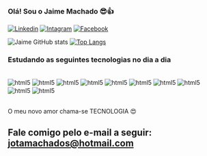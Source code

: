 ### Olá! Sou o Jaime Machado 😎👍

[![Linkedin](	https://img.shields.io/badge/LinkedIn-0077B5?style=for-the-badge&logo=linkedin&logoColor=white)](https://www.linkedin.com/in/jaime-machado-49b64765/)
[![Intagram](	https://img.shields.io/badge/Instagram-E4405F?style=for-the-badge&logo=instagram&logoColor=white)](https://www.facebook.com/jaimemachado.dossantos.3)
[![Facebook](	https://img.shields.io/badge/Facebook-1877F2?style=for-the-badge&logo=facebook&logoColor=white)](https://www.facebook.com/jaimemachado.dossantos.3)

![Jaime GitHub stats](https://github-readme-stats.vercel.app/api?username=jaimemachados&show_icons=true&theme=merko)
[![Top Langs](https://github-readme-stats.vercel.app/api/top-langs/?username=anuraghazra&layout=compact)](https://github.com/jaimemachados/github-readme-stats)

### Estudando as seguintes tecnologias no dia a dia

<div style="display: inline_block"><br/>
  <img align="center" alt="html5" src=https://img.shields.io/badge/HTML5-E34F26?style=for-the-badge&logo=html5&logoColor=white>
  <img align="center" alt="html5" src=	https://img.shields.io/badge/JavaScript-F7DF1E?style=for-the-badge&logo=javascript&logoColor=black>
  <img align="center" alt="html5" src=https://img.shields.io/badge/CSS3-1572B6?style=for-the-badge&logo=css3&logoColor=white>
   <img align="center" alt="html5" src=https://img.shields.io/badge/C%23-239120?style=for-the-badge&logo=c-sharp&logoColor=white>
  <img align="center" alt="html5" src=https://img.shields.io/badge/Wordpress-21759B?style=for-the-badge&logo=wordpress&logoColor=white>
  <img align="center" alt="html5" src=https://img.shields.io/badge/React_Native-20232A?style=for-the-badge&logo=react&logoColor=61DAFB>
  <img align="center" alt="html5" src=https://img.shields.io/badge/GIT-E44C30?style=for-the-badge&logo=git&logoColor=white>
  <img align="center" alt="html5" src=https://img.shields.io/badge/GitHub-100000?style=for-the-badge&logo=github&logoColor=white>
  <img align="center" alt="html5" src=https://img.shields.io/badge/Visual_Studio-5C2D91?style=for-the-badge&logo=visual%20studio&logoColor=white>
  <img align="center" alt="html5" src=https://img.shields.io/badge/Node.js-43853D?style=for-the-badge&logo=node.js&logoColor=white>
</div><br/>

O meu novo amor chama-se TECNOLOGIA 😍

## Fale comigo pelo e-mail a seguir: jotamachados@hotmail.com
